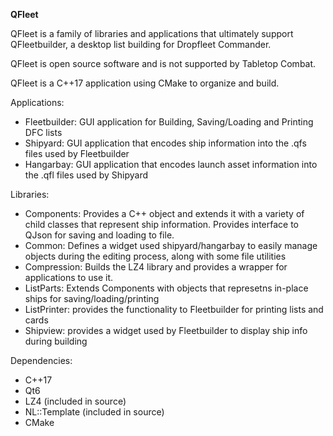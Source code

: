 **QFleet**

QFleet is a family of libraries and applications that ultimately support QFleetbuilder, a desktop list building for Dropfleet Commander.

QFleet is open source software and is not supported by Tabletop Combat.

QFleet is a C++17 application using CMake to organize and build.

Applications:
* Fleetbuilder: GUI application for Building,  Saving/Loading and Printing DFC lists
* Shipyard: GUI application that encodes ship information into the .qfs files used by Fleetbuilder
* Hangarbay: GUI application that encodes launch asset information into the .qfl files used by Shipyard

Libraries:
* Components: Provides a C++ object and extends it with a variety of child classes that represent ship information. Provides interface to QJson for saving and loading to file.
* Common: Defines a widget used shipyard/hangarbay to easily manage objects during the editing process, along with some file utilities
* Compression: Builds the LZ4 library and provides a wrapper for applications to use it.
* ListParts: Extends Components with objects that represetns in-place ships for saving/loading/printing
* ListPrinter: provides the functionality to Fleetbuilder for printing lists and cards
* Shipview: provides a widget used by Fleetbuilder to display ship info during building

Dependencies:
* C++17
* Qt6
* LZ4 (included in source)
* NL::Template (included in source)
* CMake

